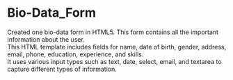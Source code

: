 # Bio-Data_Form
Created one bio-data form in HTML5. This form contains all the important information about the user.<br>
This HTML template includes fields for name, date of birth, gender, address, email, phone, education, experience, and skills.<br>
It uses various input types such as text, date, select, email, and textarea to capture different types of information.
